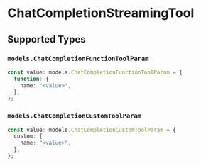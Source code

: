 # ChatCompletionStreamingTool


## Supported Types

### `models.ChatCompletionFunctionToolParam`

```typescript
const value: models.ChatCompletionFunctionToolParam = {
  function: {
    name: "<value>",
  },
};
```

### `models.ChatCompletionCustomToolParam`

```typescript
const value: models.ChatCompletionCustomToolParam = {
  custom: {
    name: "<value>",
  },
};
```

